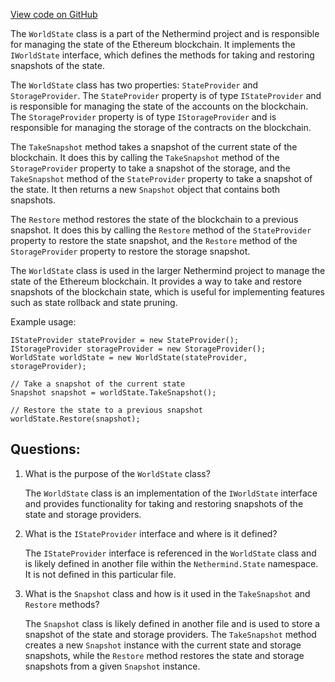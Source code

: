 [View code on GitHub](https://github.com/nethermindeth/nethermind/Nethermind.State/WorldState.cs)

The `WorldState` class is a part of the Nethermind project and is responsible for managing the state of the Ethereum blockchain. It implements the `IWorldState` interface, which defines the methods for taking and restoring snapshots of the state.

The `WorldState` class has two properties: `StateProvider` and `StorageProvider`. The `StateProvider` property is of type `IStateProvider` and is responsible for managing the state of the accounts on the blockchain. The `StorageProvider` property is of type `IStorageProvider` and is responsible for managing the storage of the contracts on the blockchain.

The `TakeSnapshot` method takes a snapshot of the current state of the blockchain. It does this by calling the `TakeSnapshot` method of the `StorageProvider` property to take a snapshot of the storage, and the `TakeSnapshot` method of the `StateProvider` property to take a snapshot of the state. It then returns a new `Snapshot` object that contains both snapshots.

The `Restore` method restores the state of the blockchain to a previous snapshot. It does this by calling the `Restore` method of the `StateProvider` property to restore the state snapshot, and the `Restore` method of the `StorageProvider` property to restore the storage snapshot.

The `WorldState` class is used in the larger Nethermind project to manage the state of the Ethereum blockchain. It provides a way to take and restore snapshots of the blockchain state, which is useful for implementing features such as state rollback and state pruning. 

Example usage:

```
IStateProvider stateProvider = new StateProvider();
IStorageProvider storageProvider = new StorageProvider();
WorldState worldState = new WorldState(stateProvider, storageProvider);

// Take a snapshot of the current state
Snapshot snapshot = worldState.TakeSnapshot();

// Restore the state to a previous snapshot
worldState.Restore(snapshot);
```
## Questions: 
 1. What is the purpose of the `WorldState` class?
    
    The `WorldState` class is an implementation of the `IWorldState` interface and provides functionality for taking and restoring snapshots of the state and storage providers.

2. What is the `IStateProvider` interface and where is it defined?
    
    The `IStateProvider` interface is referenced in the `WorldState` class and is likely defined in another file within the `Nethermind.State` namespace. It is not defined in this particular file.

3. What is the `Snapshot` class and how is it used in the `TakeSnapshot` and `Restore` methods?
    
    The `Snapshot` class is likely defined in another file and is used to store a snapshot of the state and storage providers. The `TakeSnapshot` method creates a new `Snapshot` instance with the current state and storage snapshots, while the `Restore` method restores the state and storage snapshots from a given `Snapshot` instance.